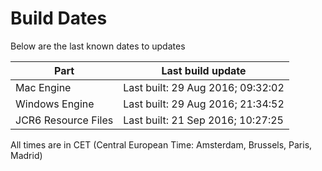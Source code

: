 # Build Dates

Below are the last known dates to updates

Part | Last build update
-----|-----
Mac Engine | Last built: 29 Aug 2016; 09:32:02
Windows Engine | Last built: 29 Aug 2016; 21:34:52
JCR6 Resource Files | Last built: 21 Sep 2016; 10:27:25
All times are in CET (Central European Time: Amsterdam, Brussels, Paris, Madrid)



